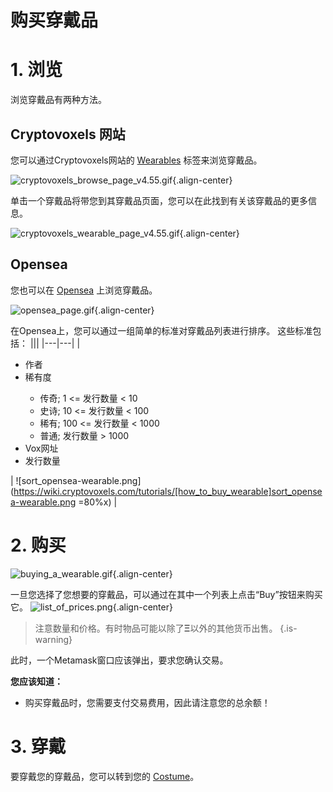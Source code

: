 # 购买穿戴品

# 1. 浏览

浏览穿戴品有两种方法。

## Cryptovoxels 网站

您可以通过Cryptovoxels网站的 [Wearables](https://www.cryptovoxels.com/wearables) 标签来浏览穿戴品。

![cryptovoxels_browse_page_v4.55.gif](https://wiki.cryptovoxels.com/tutorials/[how_to_buy_a_wearable]cryptovoxels_browse_page_v4.55.gif){.align-center}

单击一个穿戴品将带您到其穿戴品页面，您可以在此找到有关该穿戴品的更多信息。

![cryptovoxels_wearable_page_v4.55.gif](https://wiki.cryptovoxels.com/tutorials/[how_to_buy_a_wearable]cryptovoxels_wearable_page_v4.55.gif){.align-center}

## Opensea

您也可以在 [Opensea](https://opensea.io/assets/cryptovoxel-wearables) 上浏览穿戴品。

![opensea_page.gif](https://wiki.cryptovoxels.com/tutorials/[how_to_buy_wearable]opensea_page.gif){.align-center}

在Opensea上，您可以通过一组简单的标准对穿戴品列表进行排序。
这些标准包括：
|||
|---|---|
|<ul><li>作者</li><li>稀有度</li><ul><li>传奇; 1 <= 发行数量 < 10 </li><li>史诗; 10 <= 发行数量 < 100 </li><li>稀有; 100 <= 发行数量 < 1000 </li><li>普通; 发行数量 > 1000 </li></ul><li> Vox网址 </li><li>发行数量</li></ul> | ![sort_opensea-wearable.png](https://wiki.cryptovoxels.com/tutorials/[how_to_buy_wearable]sort_opensea-wearable.png =80%x) |


# 2. 购买

![buying_a_wearable.gif](https://wiki.cryptovoxels.com/tutorials/[how_to_buy_wearable]buying_a_wearable.gif){.align-center}

一旦您选择了您想要的穿戴品，可以通过在其中一个列表上点击“Buy”按钮来购买它。
![list_of_prices.png](https://wiki.cryptovoxels.com/tutorials/[how_to_buy_wearable]list_of_prices.png){.align-center}

> 注意数量和价格。有时物品可能以除了**Ξ**以外的其他货币出售。
{.is-warning}

此时，一个Metamask窗口应该弹出，要求您确认交易。

**您应该知道：**
- 购买穿戴品时，您需要支付交易费用，因此请注意您的总余额！

# 3. 穿戴

要穿戴您的穿戴品，您可以转到您的 [Costume](https://wiki.cryptovoxels.com/Player_customization/Costume_tab)。